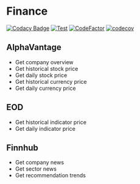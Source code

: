 # Finance

[![Codacy Badge](https://api.codacy.com/project/badge/Grade/3808fc9f92ee40f6ac0b1da2c2a67821)](https://app.codacy.com/gh/kristof12345/Finance?utm_source=github.com&utm_medium=referral&utm_content=kristof12345/Finance&utm_campaign=Badge_Grade_Settings)
[![Test](https://github.com/kristof12345/Finance/actions/workflows/test.yml/badge.svg)](https://github.com/kristof12345/Finance/actions/workflows/test.yml)
[![CodeFactor](https://www.codefactor.io/repository/github/kristof12345/finance/badge)](https://www.codefactor.io/repository/github/kristof12345/finance)
[![codecov](https://codecov.io/gh/kristof12345/Finance/branch/master/graph/badge.svg?token=8CorL7rnKs)](https://codecov.io/gh/kristof12345/Finance)

## AlphaVantage
* Get company overview
* Get historical stock price
* Get daily stock price
* Get historical currency price
* Get daily currency price

## EOD
* Get historical indicator price
* Get daily indicator price

## Finnhub
* Get company news
* Get sector news
* Get recommendation trends